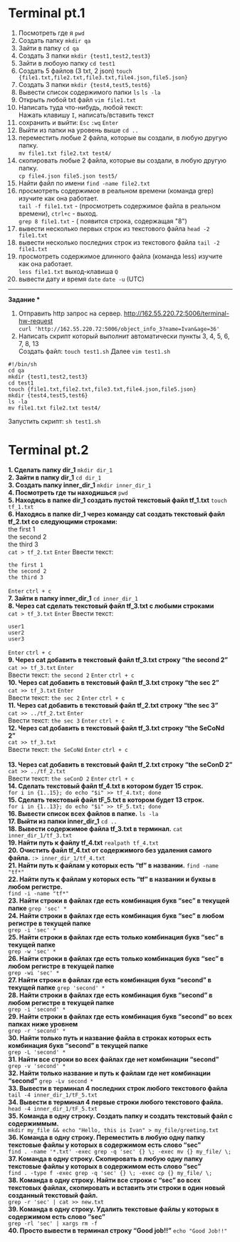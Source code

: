 # Terminal pt.1
1) Посмотреть где я ```pwd```
2) Создать папку ```mkdir qa```
3) Зайти в папку ```cd qa```
4) Создать 3 папки ```mkdir {test1,test2,test3}```
5) Зайти в любоую папку ```cd test1```
6) Создать 5 файлов (3 txt, 2 json) ```touch {file1.txt,file2.txt,file3.txt,file4.json,file5.json}```
7) Создать 3 папки ```mkdir {test4,test5,test6}```
8) Вывести список содержимого папки ```ls``` 
```ls -la```     
9) Открыть любой txt файл ```vim file1.txt```
10) Написать туда что-нибудь, любой текст: <br> Нажать клавишу ```I```, написать/вставить текст                               
11) сохранить и выйти: ```Esc``` ```:wq``` ```Enter```
12) Выйти из папки на уровень выше ```cd ..```
13) переместить любые 2 файла, которые вы создали, в любую другую папку.   
```mv file1.txt file2.txt test4/```
14) скопировать любые 2 файла, которые вы создали, в любую другую папку.<br>
```cp file4.json file5.json test5/```                                                                      
15) Найти файл по имени         ```find -name file2.txt```
16) просмотреть содержимое в реальном времени (команда grep) изучите как она работает. <br>
```tail -f file1.txt``` - (просмотреть содержимое файла в реальном времени), ```ctrl+c``` - выход. <br>
```grep 8 file1.txt``` - ( появится строка, содержащая "8")
17) вывести несколько первых строк из текстового файла       ```head -2 file1.txt```
18) вывести несколько последних строк из текстового файла    ```tail -2 file1.txt```
19) просмотреть содержимое длинного файла (команда less) изучите как она работает. <br> ```less file1.txt``` выход-клавиша ```Q```
20) вывести дату и время    ```date``` ```date -u``` (UTC)
---
__Задание *__
1) Отправить http запрос на сервер.
http://162.55.220.72:5006/terminal-hw-request <br>
```curl 'http://162.55.220.72:5006/object_info_3?name=Ivan&age=36'```
2) Написать скрипт который выполнит автоматически пункты 3, 4, 5, 6, 7, 8, 13 <br>
Создать файл: ```touch test1.sh```
Далее  ```vim test1.sh```
```
#!/bin/sh
cd qa
mkdir {test1,test2,test3}
cd test1
touch {file1.txt,file2.txt,file3.txt,file4.json,file5.json}
mkdir {test4,test5,test6}
ls -la
mv file1.txt file2.txt test4/
```
Запустить скрипт: ```sh test1.sh``` 
# Terminal pt.2
__1. Сделать папку dir_1__ ```mkdir dir_1``` <br>
__2. Зайти в папку dir_1__ ```cd dir_1``` <br>
__3. Создать папку inner_dir_1__ ```mkdir inner_dir_1``` <br>
__4. Посмотреть где ты находишься__ ```pwd``` <br>
__5. Находясь в папке dir_1 создать пустой текстовый файл tf_1.txt__ ```touch tf_1.txt``` <br>
__6. Находясь в папке dir_1 через команду cat создать текстовый файл tf_2.txt со следующими строками:__ <br>
 the first 1 <br>
 the second 2 <br>
 the third 3 <br>
```cat > tf_2.txt```  ```Enter```
Ввести текст: 
```
the first 1
the second 2
the third 3
```
```Enter``` ```ctrl + c``` <br>
__7. Зайти в папку inner_dir_1__ ```cd inner_dir_1``` <br>
__8. Через cat сделать текстовый файл tf_3.txt  c любыми строками__ <br> 
```cat > tf_3.txt``` ```Enter``` Ввести текст:
``` 
user1
user2
user3
```
```Enter``` ```ctrl + c``` <br>
__9. Через cat добавить в текстовый файл tf_3.txt строку “the second 2”__ <br>
```cat >> tf_3.txt``` ```Enter``` <br>
Ввести текст: ```the second 2``` ```Enter``` ```ctrl + c``` <br>
__10. Через cat добавить в текстовый файл tf_3.txt строку “the sec 2”__ <br>
```cat >> tf_3.txt``` ```Enter``` <br>
Ввести текст: ```the sec 2```
```Enter``` ```ctrl + c``` <br>
__11. Через cat добавить в текстовый файл tf_2.txt строку “the sec 3”__ <br>
```cat >> ../tf_2.txt``` ```Enter``` <br>
Ввести текст: ```the sec 3``` ```Enter``` ```ctrl + c``` <br>
__12. Через cat добавить в текстовый файл tf_3.txt строку “the SeCoNd 2”__ <br>
```cat >> tf_3.txt```<br>
Ввести текст: ```the SeCoNd```
```Enter``` ```ctrl + c``` <br>      
__13. Через cat добавить в текстовый файл tf_2.txt строку “the seConD 2”__ <br>
```cat >> ../tf_2.txt``` <br>
Ввести текст: ```the seConD 2``` ```Enter``` ```ctrl + c``` <br>
__14. Сделать текстовый файл tf_4.txt в котором будет 15 строк.__ <br>
```for i in {1..15}; do echo "$i" >> tf_4.txt; done``` <br>
__15. Сделать текстовый файл tF_5.txt в котором будет 13 строк.__ <br>
```for i in {1..13}; do echo "$i" >> tF_5.txt; done``` <br>
__16. Вывести список всех файлов в папке.__ 
```ls -la``` <br>
__17. Выйти из папки inner_dir_1__
```cd ..``` <br>
__18. Вывести содержимое файла tf_3.txt в терминал.__
```cat inner_dir_1/tf_3.txt``` <br>
__19. Найти путь к файлу tf_4.txt__
```realpath tf_4.txt``` <br>
__20. Очистить файл tf_4.txt от содержимого без удаления самого файла.__ 
```:> inner_dir_1/tf_4.txt``` <br>
__21. Найти путь к файлам у которых есть  “tf” в названии.__
```find -name "tf*"``` <br>
__22. Найти путь к файлам у которых есть  “tf” в названии и буквы в любом регистре.__ <br>
```find -i -name "tf*"``` <br>
__23. Найти строки в файлах где есть комбинация букв “sec” в текущей папке__
```grep 'sec' *``` <br>
__24. Найти строки в файлах где есть комбинация букв “sec” в любом регистре в текущей папке__ <br>
```grep -i 'sec' *``` <br>
__25. Найти строки в файлах где есть только комбинация букв “sec” в текущей папке__ <br>
```grep -w 'sec' *``` <br>
__26. Найти строки в файлах где есть только комбинация букв “sec” в любом регистре в текущей папке__ <br>
```grep -wi 'sec' *``` <br>
__27. Найти строки в файлах где есть комбинация букв “second” в текущей папке__
```grep 'second' *``` <br>
__28. Найти строки в файлах где есть комбинация букв “second” в любом регистре в текущей папке__ <br>
```grep -i 'second' *``` <br>
__29. Найти строки в файлах где есть комбинация букв “second” во всех папках ниже уровнем__ <br>
```grep -r 'second' *``` <br>
__30. Найти только путь и название файла в строках которых есть комбинация букв “second” в текущей папке__ <br>
```grep -L 'second' *``` <br>
__31. Найти все строки во всех файлах где нет комбинации “second”__
```grep -v 'second' *```<br>
__32. Найти только название и путь к файлам где нет комбинации “second”__
```grep -Lv second *``` <br>
__33. Вывести в терминал 4 последних строк любого текстового файла__
```tail -4 inner_dir_1/tF_5.txt``` <br>
__34. Вывести в терминал 4 первые строки любого текстового файла.__
```head -4 inner_dir_1/tF_5.txt``` <br>
__35. Команда в одну строку. Создать папку и создать текстовый файл с содержиммым.__ <br>
```mkdir my_file && echo "Hello, this is Ivan" > my_file/greeting.txt``` <br>
__36. Команда в одну строку. Переместить в любую одну папку текстовые файлы у которых в содержимом есть слово “sec”__ <br>
```find . -name '*.txt' -exec grep -q 'sec' {} \; -exec mv {} my_file/ \;``` <br>
__37. Команда в одну строку. Скопировать в любую одну папку текстовые файлы у которых в содержимом есть слово “sec”__ <br>
```find . -type f -exec grep -q 'sec' {} \; -exec cp {} my_file/ \;``` <br>
__38. Команда в одну строку. Найти все строки c “sec” во всех текстовых файлах, скопировать и вставить эти строки в один новый созданный текстовый файл.__ <br>
```grep -r 'sec' | cat >> new.txt``` <br>
__39. Команда в одну строку. Удалить текстовые файлы у которых в содержимом есть слово “sec”__ <br>
```grep -rl 'sec' | xargs rm -f``` <br>
__40. Просто вывести в терминал строку “Good job!!”__
```echo "Good Job!!"```
                  
